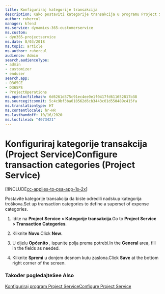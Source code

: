 ```yaml
---
title: Konfiguriraj kategorije transakcija
description: Kako postaviti kategorije transakcija u programu Project Service
author: ruhercul
manager: kfend
ms.service: dynamics-365-customerservice
ms.custom:
- dyn365-projectservice
ms.date: 8/03/2018
ms.topic: article
ms.author: ruhercul
audience: Admin
search.audienceType:
- admin
- customizer
- enduser
search.app:
- D365CE
- D365PS
- ProjectOperations
ms.openlocfilehash: 6d6261d375c91ec4ee0e1f0417fd611652817b38
ms.sourcegitcommit: 5c4c9bf3ba018562d6cb3443c01d550489c415fa
ms.translationtype: HT
ms.contentlocale: hr-HR
ms.lasthandoff: 10/16/2020
ms.locfileid: "4073421"
---
```

# <a name="configure-transaction-categories-project-service"></a><span data-ttu-id="45fc3-103">Konfiguriraj kategorije transakcija (Project Service)</span><span class="sxs-lookup"><span data-stu-id="45fc3-103">Configure transaction categories (Project Service)</span></span>

[!INCLUDE[cc-applies-to-psa-app-1x-2x](../includes/cc-applies-to-psa-app-1x-2x.md)]

<span data-ttu-id="45fc3-104">Postavite kategorije transakcija da biste odredili nadskup kategorija troškova.</span><span class="sxs-lookup"><span data-stu-id="45fc3-104">Set up transaction categories to define a superset of expense categories.</span></span>  
  
1.  <span data-ttu-id="45fc3-105">Idite na **Project Service > Kategorije transakcija**.</span><span class="sxs-lookup"><span data-stu-id="45fc3-105">Go to **Project Service > Transaction Categories**.</span></span>  
  
2.  <span data-ttu-id="45fc3-106">Kliknite **Novo**.</span><span class="sxs-lookup"><span data-stu-id="45fc3-106">Click **New**.</span></span>  
  
3.  <span data-ttu-id="45fc3-107">U dijelu **Općenito** , ispunite polja prema potrebi.</span><span class="sxs-lookup"><span data-stu-id="45fc3-107">In the **General** area, fill in the fields as needed.</span></span>  
  
4.  <span data-ttu-id="45fc3-108">Kliknite **Spremi** u donjem desnom kutu zaslona.</span><span class="sxs-lookup"><span data-stu-id="45fc3-108">Click **Save** at the bottom right corner of the screen.</span></span>  
  
### <a name="see-also"></a><span data-ttu-id="45fc3-109">Također pogledajte</span><span class="sxs-lookup"><span data-stu-id="45fc3-109">See Also</span></span>  
 [<span data-ttu-id="45fc3-110">Konfiguriraj program Project Service</span><span class="sxs-lookup"><span data-stu-id="45fc3-110">Configure Project Service</span></span>](../psa/configure.md)
